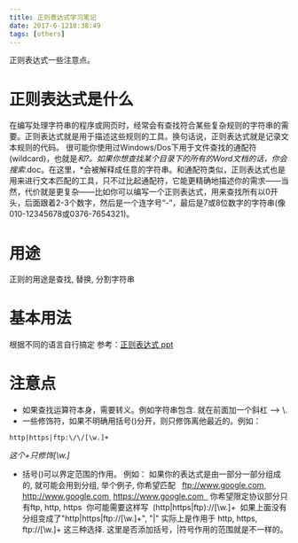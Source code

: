 ```yaml
---
title: 正则表达式学习笔记
date: 2017-6-1218:38:49
tags: [others]
---
```


正则表达式一些注意点。 <!-- more -->

# 正则表达式是什么
在编写处理字符串的程序或网页时，经常会有查找符合某些复杂规则的字符串的需要。正则表达式就是用于描述这些规则的工具。换句话说，正则表达式就是记录文本规则的代码。
很可能你使用过Windows/Dos下用于文件查找的通配符(wildcard)，也就是*和?。如果你想查找某个目录下的所有的Word文档的话，你会搜索*.doc。在这里，\*会被解释成任意的字符串。和通配符类似，正则表达式也是用来进行文本匹配的工具，只不过比起通配符，它能更精确地描述你的需求——当然，代价就是更复杂——比如你可以编写一个正则表达式，用来查找所有以0开头，后面跟着2-3个数字，然后是一个连字号“-”，最后是7或8位数字的字符串(像010-12345678或0376-7654321)。

# 用途
正则的用途是查找, 替换, 分割字符串 

# 基本用法
根据不同的语言自行搞定
参考：[正则表达式 ppt](https://drive.google.com/open?id=0B8SC8SttiuHPLUVZLVBPak5wNUE)

# 注意点
- 如果查找运算符本身，需要转义。例如字符串包含. 就在前面加一个斜杠 --> \\.
- 一些修饰符，如果不明确用括号()分开，则只修饰离他最近的。例如：
```shell
http|https|ftp:\/\/[\w.]+
```
*这个+只修饰[\w.]*

- 括号()可以界定范围的作用。
例如：
如果你的表达式是由一部分一部分组成的, 就可能会用到分组, 举个例子, 你希望匹配  
ftp://www.google.com 
http://www.google.com 
https://www.google.com  
你希望限定协议部分只有ftp, http, https  你可能需要这样写  (http|https|ftp):\/\/[\w.]+  如果上面没有分组变成了"http|https|ftp:\/\/[\w.]+", "|" 实际上是作用于 http, https, ftp:\/\/[\w.]+ 这三种选择.
这里是否添加括号，|符号作用的范围就是不一样的。
